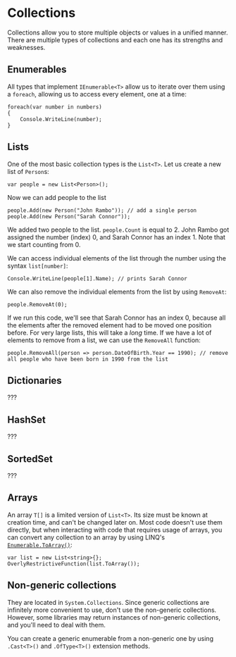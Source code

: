 # Collections

Collections allow you to store multiple objects or values in a unified manner. There are multiple types of collections and each one has its strengths and weaknesses.

## Enumerables

All types that implement `IEnumerable<T>` allow us to iterate over them using a `foreach`, allowing us to access every element, one at a time:

```
foreach(var number in numbers)
{
	Console.WriteLine(number);
}
```

## Lists

One of the most basic collection types is the `List<T>`. Let us create a new list of `Person`s:

```
var people = new List<Person>();
```

Now we can add people to the list

```
people.Add(new Person("John Rambo")); // add a single person
people.Add(new Person("Sarah Connor"));
```

We added two people to the list. `people.Count` is equal to 2.
John Rambo got assigned the number (index) 0, and Sarah Connor has an index 1. Note that we start counting from 0.

We can access individual elements of the list through the number using the syntax `list[number]`:

```
Console.WriteLine(people[1].Name); // prints Sarah Connor
```

We can also remove the individual elements from the list by using `RemoveAt`:

```
people.RemoveAt(0);
```

If we run this code, we'll see that Sarah Connor has an index 0, because all the elements after the removed element had to be moved one position before. For very large lists, this will take a *long* time. If we have a lot of elements to remove from a list, we can use the `RemoveAll` function:

```
people.RemoveAll(person => person.DateOfBirth.Year == 1990); // remove all people who have been born in 1990 from the list
```

## Dictionaries

???

## HashSet

???

## SortedSet

???


## Arrays

An array `T[]` is a limited version of `List<T>`. Its size must be known at creation time, and can't be changed later on. Most code doesn't use them directly, but when interacting with code that requires usage of arrays, you can convert any collection to an array by using LINQ's [`Enumerable.ToArray()`](https://docs.microsoft.com/en-gb/dotnet/api/system.linq.enumerable.toarray?view=netframework-4.7.1#System_Linq_Enumerable_ToArray__1_System_Collections_Generic_IEnumerable___0__):

```
var list = new List<string>{};
OverlyRestrictiveFunction(list.ToArray());

```

## Non-generic collections

They are located in `System.Collections`. Since generic collections are infinitely more convenient to use, don't use the non-generic collections. However, some libraries may return instances of non-generic collections, and you'll need to deal with them.

You can create a generic enumerable from a non-generic one by using `.Cast<T>()` and `.OfType<T>()` extension methods.
